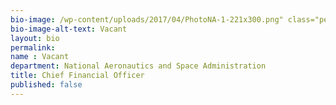```yaml
---
bio-image: /wp-content/uploads/2017/04/PhotoNA-1-221x300.png" class="person-headshot wp-post-image"
bio-image-alt-text: Vacant
layout: bio
permalink:
name : Vacant
department: National Aeronautics and Space Administration
title: Chief Financial Officer
published: false
---
```

